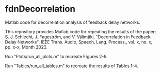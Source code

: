 # fdnDecorrelation
Matlab code for decorrelation analysis of feedback delay networks. 

This repository provides Matlab code for repeating the results of the paper: S. J. Schlecht, J. Fageström, and V. Välimäki, "Decorrelation in Feedback Delay Networks", IEEE
Trans. Audio, Speech, Lang. Process., vol. x, no. x, pp.
x–x, Month 2023.

Run "Plots/run_all_plots.m" to recreate Figures 2-8.

Run "Tables/run_all_tables.m" to recreate the results of Tables 1-4.
